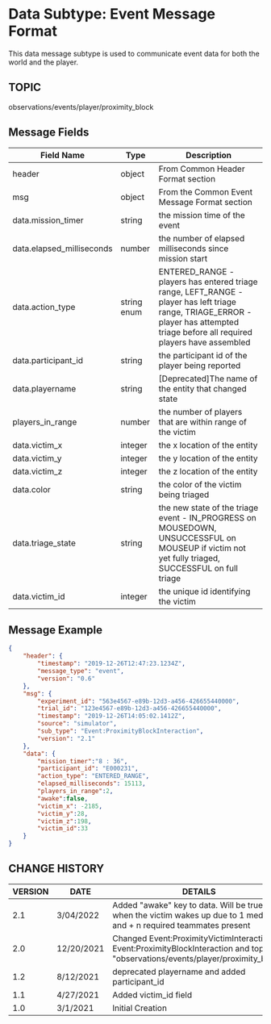 # Data Subtype: Event Message Format
This data message subtype is used to communicate event data for both the world and the player. 

## TOPIC

observations/events/player/proximity_block

## Message Fields

| Field Name | Type | Description
| --- | --- | ---|
| header | object | From Common Header Format section
| msg | object | From the Common Event Message Format section 
| data.mission_timer | string | the mission time of the event
| data.elapsed_milliseconds | number | the number of elapsed milliseconds since mission start
| data.action_type | string enum | ENTERED_RANGE - players has entered triage range, LEFT_RANGE - player has left triage range, TRIAGE_ERROR - player has attempted triage before all required players have assembled
| data.participant_id | string | the participant id of the player being reported
| data.playername | string | [Deprecated]The name of the entity that changed state| 
| players_in_range | number | the number of players that are within range of the victim
| data.victim_x | integer | the x location of the entity
| data.victim_y | integer | the y location of the entity
| data.victim_z | integer | the z location of the entity
| data.color | string | the color of the victim being triaged
| data.triage_state | string | the new state of the triage event - IN_PROGRESS on MOUSEDOWN, UNSUCCESSFUL on MOUSEUP if victim not yet fully triaged, SUCCESSFUL on full triage
| data.victim_id | integer | the unique id identifying the victim

## Message Example

```json
{
	"header": {
		"timestamp": "2019-12-26T12:47:23.1234Z",
		"message_type": "event",
		"version": "0.6"
	},
	"msg": { 
		"experiment_id": "563e4567-e89b-12d3-a456-426655440000",
		"trial_id": "123e4567-e89b-12d3-a456-426655440000",
		"timestamp": "2019-12-26T14:05:02.1412Z",
		"source": "simulator",
		"sub_type": "Event:ProximityBlockInteraction",
		"version": "2.1"
	},
	"data": {
		"mission_timer":"8 : 36",
		"participant_id": "E000231",
		"action_type": "ENTERED_RANGE",
		"elapsed_milliseconds": 15113,
		"players_in_range":2,
		"awake":false,
		"victim_x": -2185,
		"victim_y":28,
		"victim_z":198,
		"victim_id":33
	}
}

```
## CHANGE HISTORY

VERSION | DATE | DETAILS
| --- | --- | --- |
2.1 | 3/04/2022 | Added "awake" key to data. Will be true when the victim wakes up due to 1 medic and + n required teammates present
2.0 | 12/20/2021 | Changed Event:ProximityVictimInteraction to Event:ProximityBlockInteraction and topic to "observations/events/player/proximity_block"
1.2 | 8/12/2021 | deprecated playername and added participant_id
1.1 | 4/27/2021 | Added victim_id field
1.0 | 3/1/2021 | Initial Creation
